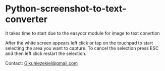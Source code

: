 # Python-screenshot-to-text-converter

It takes time to start due to the easyocr module for image to text convrtion

After the white screen appears left click or tap on the touchpad to start selecting the area you want to capture.
To cancel the selection press ESC and then left click restart the selection.

Contact: Gikuhiezekiel@gmail.com
